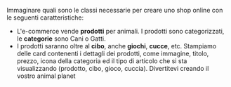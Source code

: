  Immaginare quali sono le classi necessarie per creare uno shop online con le seguenti caratteristiche:
 - L'e-commerce vende **prodotti** per animali. I prodotti sono categorizzati, le **categorie** sono Cani o Gatti.
 - I prodotti saranno oltre al **cibo**, anche **giochi**, **cucce**, etc.
 Stampiamo delle card contenenti i dettagli dei prodotti, come immagine, titolo, prezzo, icona della categoria ed il tipo di articolo che si sta visualizzando (prodotto, cibo, gioco, cuccia).
Divertitevi creando il vostro animal planet 